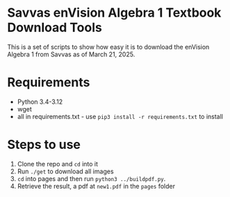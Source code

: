 # Savvas enVision Algebra 1 Textbook Download Tools
This is a set of scripts to show how easy it is to download the enVision Algebra 1 from Savvas as of March 21, 2025.

# Requirements
- Python 3.4-3.12
- wget
- all in requirements.txt - use `pip3 install -r requirements.txt` to install

# Steps to use
1. Clone the repo and `cd` into it
2. Run `./get` to download all images
3. `cd` into pages and then run `python3 ../buildpdf.py`.
4. Retrieve the result, a pdf at `new1.pdf` in the `pages` folder
